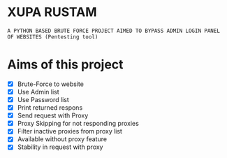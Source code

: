 # XUPA RUSTAM
``` A PYTHON BASED BRUTE FORCE PROJECT AIMED TO BYPASS ADMIN LOGIN PANEL OF WEBSITES (Pentesting tool) ```
# Aims of this project
- [x] Brute-Force to website
- [x] Use Admin list
- [x] Use Password list
- [x] Print returned respons
- [x] Send request with Proxy
- [x] Proxy Skipping for not responding proxies
- [x] Filter inactive proxies from proxy list
- [x] Available without proxy feature
- [x] Stability in request with proxy 

